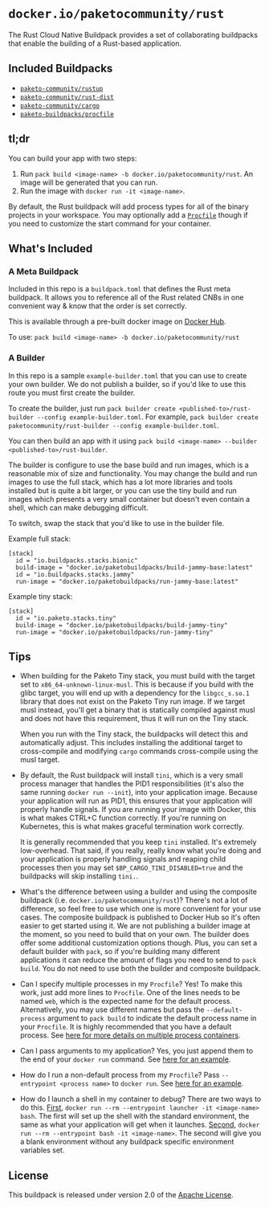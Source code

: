 # `docker.io/paketocommunity/rust`

The Rust Cloud Native Buildpack provides a set of collaborating buildpacks that enable the building of a Rust-based application.

## Included Buildpacks

- [`paketo-community/rustup`](https://github.com/paketo-community/rustup)
- [`paketo-community/rust-dist`](https://github.com/paketo-community/rust-dist)
- [`paketo-community/cargo`](https://github.com/paketo-community/cargo)
- [`paketo-buildpacks/procfile`](https://github.com/paketo-buildpacks/procfile)

## tl;dr

You can build your app with two steps:

1. Run `pack build <image-name> -b docker.io/paketocommunity/rust`. An image will be generated that you can run.
2. Run the image with `docker run -it <image-name>`.

By default, the Rust buildpack will add process types for all of the binary projects in your workspace. You may optionally add a [`Procfile`](https://paketo.io/docs/howto/configuration/#procfiles) though if you need to customize the start command for your container.

## What's Included

### A Meta Buildpack

Included in this repo is a `buildpack.toml` that defines the Rust meta buildpack. It allows you to reference all of the Rust related CNBs in one convenient way & know that the order is set correctly.

This is available through a pre-built docker image on [Docker Hub](https://hub.docker.com/repository/docker/paketocommunity/rust).

To use: `pack build <image-name> -b docker.io/paketocommunity/rust`

### A Builder

In this repo is a sample `example-builder.toml` that you can use to create your own builder. We do not publish a builder, so if you'd like to use this route you must first create the builder. 

To create the builder, just run `pack builder create <published-to>/rust-builder --config example-builder.toml`. For example, `pack builder create paketocommunity/rust-builder --config example-builder.toml`.

You can then build an app with it using `pack build <image-name> --builder <published-to>/rust-builder`.

The builder is configure to use the base build and run images, which is a reasonable mix of size and functionality. You may change the build and run images to use the full stack, which has a lot more libraries and tools installed but is quite a bit larger, or you can use the tiny build and run images which presents a very small container but doesn't even contain a shell, which can make debugging difficult.

To switch, swap the stack that you'd like to use in the builder file.

Example full stack:

```
[stack]
  id = "io.buildpacks.stacks.bionic"
  build-image = "docker.io/paketobuildpacks/build-jammy-base:latest"
  id = "io.buildpacks.stacks.jammy"
  run-image = "docker.io/paketobuildpacks/run-jammy-base:latest"
```

Example tiny stack:

```
[stack]
  id = "io.paketo.stacks.tiny"
  build-image = "docker.io/paketobuildpacks/build-jammy-tiny"
  run-image = "docker.io/paketobuildpacks/run-jammy-tiny"
```

## Tips

- When building for the Paketo Tiny stack, you must build with the target set to `x86_64-unknown-linux-musl`. This is because if you build with the glibc target, you will end up with a dependency for the `libgcc_s.so.1` library that does not exist on the Paketo Tiny run image. If we target musl instead, you'll get a binary that is statically compiled against musl and does not have this requirement, thus it will run on the Tiny stack.

    When you run with the Tiny stack, the buildpacks will detect this and automatically adjust. This includes installing the additional target to cross-compile and modifying `cargo` commands cross-compile using the musl target.

- By default, the Rust buildpack will install `tini`, which is a very small process manager that handles the PID1 responsibilities (it's also the same running `docker run --init`), into your application image. Because your application will run as PID1, this ensures that your application will properly handle signals. If you are running your image with Docker, this is what makes CTRL+C function correctly. If you're running on Kubernetes, this is what makes graceful termination work correctly.

    It is generally recommended that you keep `tini` installed. It's extremely low-overhead. That said, if you really, really know what you're doing and your application is properly handling signals and reaping child processes then you may set `$BP_CARGO_TINI_DISABLED=true` and the buildpacks will skip installing `tini.`.

- What's the difference between using a builder and using the composite buildpack (i.e. `docker.io/paketocommunity/rust`)? There's not a lot of difference, so feel free to use which one is more convenient for your use cases. The composite buildpack is published to Docker Hub so it's often easier to get started using it. We are not publishing a builder image at the moment, so you need to build that on your own. The builder does offer some additional customization options though. Plus, you can set a default builder with `pack`, so if you're building many different applications it can reduce the amount of flags you need to send to `pack build`. You do not need to use both the builder and composite buildpack.

- Can I specify multiple processes in my `Procfile`? Yes! To make this work, just add more lines to `Procfile`. One of the lines needs to be named `web`, which is the expected name for the default process. Alternatively, you may use different names but pass the `--default-process` argument to `pack build` to indicate the default process name in your `Procfile`. It is highly recommended that you have a default process. See [here for more details on multiple process containers](https://buildpacks.io/docs/app-developer-guide/run-an-app/).

- Can I pass arguments to my application? Yes, you just append them to the end of your `docker run` command. See [here for an example](https://buildpacks.io/docs/app-developer-guide/run-an-app/#default-process-type-with-additional-arguments).

- How do I run a non-default process from my `Procfile`? Pass `--entrypoint <process name>` to `docker run`. See [here for an example](https://buildpacks.io/docs/app-developer-guide/run-an-app/#non-default-process-type).

- How do I launch a shell in my container to debug? There are two ways to do this. [First](https://buildpacks.io/docs/app-developer-guide/run-an-app/#user-provided-shell-process), `docker run --rm --entrypoint launcher -it <image-name> bash`. The first will set up the shell with the standard environment, the same as what your application will get when it launches. [Second](https://buildpacks.io/docs/app-developer-guide/run-an-app/#no-launcher), `docker run --rm --entrypoint bash -it <image-name>`. The second will give you a blank environment without any buildpack specific environment variables set.

## License

This buildpack is released under version 2.0 of the [Apache License][a].

[a]: http://www.apache.org/licenses/LICENSE-2.0
